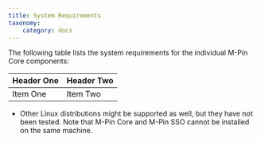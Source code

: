 ```yaml
---
title: System Requirements
taxonomy:
    category: docs
---
```


The following table lists the system requirements for the individual M-Pin Core components:

| Header One     | Header Two     |
| :------------- | :------------- |
| Item One       | Item Two       |


* Other Linux distributions might be supported as well, but they have not been tested.
Note that M-Pin Core and M-Pin SSO cannot be installed on the same machine.
